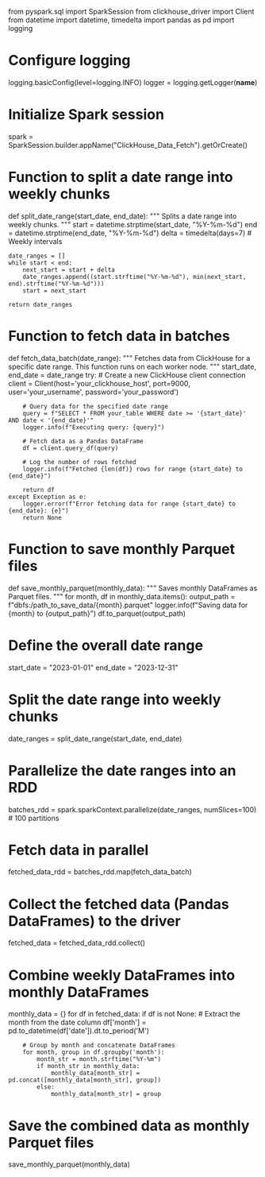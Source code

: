 from pyspark.sql import SparkSession
from clickhouse_driver import Client
from datetime import datetime, timedelta
import pandas as pd
import logging

# Configure logging
logging.basicConfig(level=logging.INFO)
logger = logging.getLogger(__name__)

# Initialize Spark session
spark = SparkSession.builder.appName("ClickHouse_Data_Fetch").getOrCreate()

# Function to split a date range into weekly chunks
def split_date_range(start_date, end_date):
    """
    Splits a date range into weekly chunks.
    """
    start = datetime.strptime(start_date, "%Y-%m-%d")
    end = datetime.strptime(end_date, "%Y-%m-%d")
    delta = timedelta(days=7)  # Weekly intervals
    
    date_ranges = []
    while start < end:
        next_start = start + delta
        date_ranges.append((start.strftime("%Y-%m-%d"), min(next_start, end).strftime("%Y-%m-%d")))
        start = next_start
    
    return date_ranges

# Function to fetch data in batches
def fetch_data_batch(date_range):
    """
    Fetches data from ClickHouse for a specific date range.
    This function runs on each worker node.
    """
    start_date, end_date = date_range
    try:
        # Create a new ClickHouse client connection
        client = Client(host='your_clickhouse_host', port=9000, user='your_username', password='your_password')
        
        # Query data for the specified date range
        query = f"SELECT * FROM your_table WHERE date >= '{start_date}' AND date < '{end_date}'"
        logger.info(f"Executing query: {query}")
        
        # Fetch data as a Pandas DataFrame
        df = client.query_df(query)
        
        # Log the number of rows fetched
        logger.info(f"Fetched {len(df)} rows for range {start_date} to {end_date}")
        
        return df
    except Exception as e:
        logger.error(f"Error fetching data for range {start_date} to {end_date}: {e}")
        return None

# Function to save monthly Parquet files
def save_monthly_parquet(monthly_data):
    """
    Saves monthly DataFrames as Parquet files.
    """
    for month, df in monthly_data.items():
        output_path = f"dbfs:/path_to_save_data/{month}.parquet"
        logger.info(f"Saving data for {month} to {output_path}")
        df.to_parquet(output_path)

# Define the overall date range
start_date = "2023-01-01"
end_date = "2023-12-31"

# Split the date range into weekly chunks
date_ranges = split_date_range(start_date, end_date)

# Parallelize the date ranges into an RDD
batches_rdd = spark.sparkContext.parallelize(date_ranges, numSlices=100)  # 100 partitions

# Fetch data in parallel
fetched_data_rdd = batches_rdd.map(fetch_data_batch)

# Collect the fetched data (Pandas DataFrames) to the driver
fetched_data = fetched_data_rdd.collect()

# Combine weekly DataFrames into monthly DataFrames
monthly_data = {}
for df in fetched_data:
    if df is not None:
        # Extract the month from the date column
        df['month'] = pd.to_datetime(df['date']).dt.to_period('M')
        
        # Group by month and concatenate DataFrames
        for month, group in df.groupby('month'):
            month_str = month.strftime("%Y-%m")
            if month_str in monthly_data:
                monthly_data[month_str] = pd.concat([monthly_data[month_str], group])
            else:
                monthly_data[month_str] = group

# Save the combined data as monthly Parquet files
save_monthly_parquet(monthly_data)
